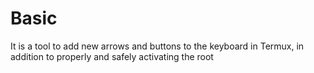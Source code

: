 # Basic
It is a tool to add new arrows and buttons to the keyboard in Termux, in addition to properly and safely activating the root
